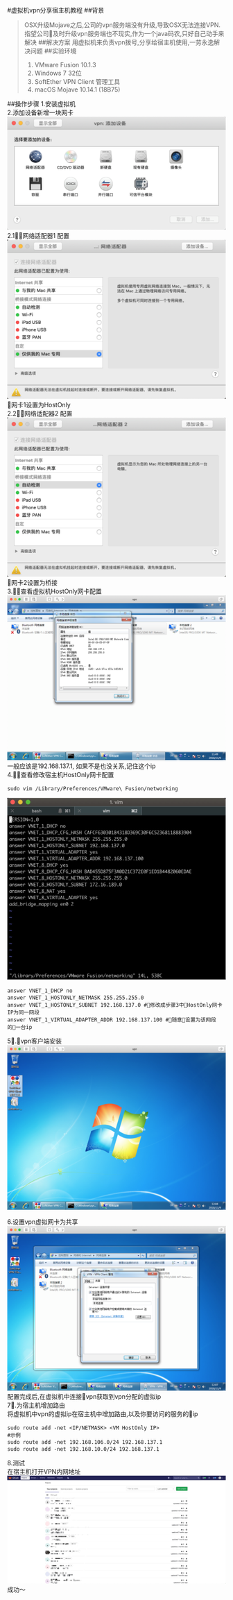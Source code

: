 #虚拟机vpn分享宿主机教程
##背景
>OSX升级Mojave之后,公司的vpn服务端没有升级,导致OSX无法连接VPN.
>指望公司及时升级vpn服务端也不现实,作为一个java码农,只好自己动手来解决
##解决方案
>用虚拟机来负责vpn拨号,分享给宿主机使用,一劳永逸解决问题
##实验环境
> 1. VMware Fusion 10.1.3
> 2. Windows 7 32位
> 3. SoftEther VPN Client 管理工具
> 4. macOS Mojave 10.14.1 (18B75)

##操作步骤
1.安装虚拟机  
2.添加设备新增一块网卡  
![新增网卡](./resources/addNet.png)
2.1网络适配器1 配置  
![网卡1配置](./resources/net1.png)
网卡1设置为HostOnly  
2.2网络适配器2 配置  
![网卡2配置](./resources/net2.png)
网卡2设置为桥接  
3.查看虚拟机HostOnly网卡配置  
![网卡2配置](./resources/vmNetWorkConfig.png)  
一般应该是192.168.137.1, 如果不是也没关系,记住这个ip  
4.查看修改宿主机HostOnly网卡配置  
```shell
sudo vim /Library/Preferences/VMware\ Fusion/networking
```  
![主机HostOnly网卡配置](./resources/hostNetConfig.png)  
 ```shell
 answer VNET_1_DHCP no
 answer VNET_1_HOSTONLY_NETMASK 255.255.255.0
 answer VNET_1_HOSTONLY_SUBNET 192.168.137.0 #修改成步骤3中HostOnly网卡IP为同一网段
 answer VNET_1_VIRTUAL_ADAPTER_ADDR 192.168.137.100 #随意设置为该网段的一台ip
 ```

 5.vpn客户端安装
 ![VPN安装](./resources/vmvpn.png)

 6.设置vpn虚拟网卡为共享  
 ![VPN配置](./resources/vmvpnConfig.png)  
 配置完成后,在虚拟机中连接vpn获取到vpn分配的虚拟ip  
 7.为宿主机增加路由  
 将虚拟机中vpn的虚拟ip在宿主机中增加路由,以及你要访问的服务的ip
 ```shell
 sudo route add -net <IP/NETMASK> <VM HostOnly IP>
 #示例
 sudo route add -net 192.168.106.0/24 192.168.137.1
 sudo route add -net 192.168.10.0/24 192.168.137.1
 ```
 8.测试  
 在宿主机打开VPN内网地址
 ![VPN配置](./resources/result.png)
 成功～

